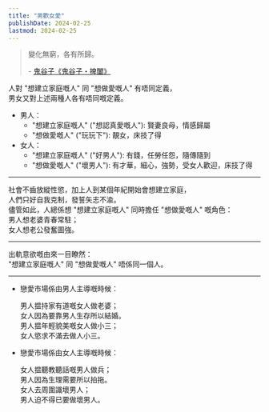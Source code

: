 ```yaml
---
title: "男歡女愛"
publishDate: 2024-02-25
lastmod: 2024-02-25
---
```


> 變化無窮，各有所歸。
>
> \- [鬼谷子《鬼谷子・捭闔》](https://so.gushiwen.cn/mingju/juv_e962ca55f711.aspx)

人對 "想建立家庭嘅人" 同 "想做愛嘅人" 有唔同定義，<br/>
男女又對上述兩種人各有唔同嘅定義。<br/>

- 男人：
  - "想建立家庭嘅人" ("想認真愛嘅人"): 賢妻良母，情感歸屬
  - "想做愛嘅人" ("玩玩下"): 靚女，床技了得
- 女人：
  - "想建立家庭嘅人" ("好男人"): 有錢，任勞任怨，隨傳隨到
  - "想做愛嘅人" ("壞男人"): 有才華，細心，強勢，受女人歡迎，床技了得

---

社會不齒放縱性慾，加上人到某個年紀開始會想建立家庭，<br/>
人們只好自我克制，發誓矢志不渝。<br/>
儘管如此，人總係想 "想建立家庭嘅人" 同時擔任 "想做愛嘅人" 嘅角色：<br/>
男人想老婆青春常駐；<br/>
女人想老公發奮圖強。<br/>

---

出軌意欲嘅由來一目瞭然：<br/>
"想建立家庭嘅人" 同 "想做愛嘅人" 唔係同一個人。<br/>

---

- 戀愛市場係由男人主導嘅時候：<br/>

  男人揾持家有道嘅女人做老婆；<br/>
  女人因為要靠男人生存所以結婚。<br/>
  男人揾年輕貌美嘅女人做小三；<br/>
  女人慾求不滿去做人小三。<br/>

- 戀愛市場係由女人主導嘅時候：<br/>

  女人揾聽教聽話嘅男人做兵；<br/>
  男人因為生理需要所以拍拖。<br/>
  女人去周圍識壞男人；<br/>
  男人迫不得已要做壞男人。<br/>
